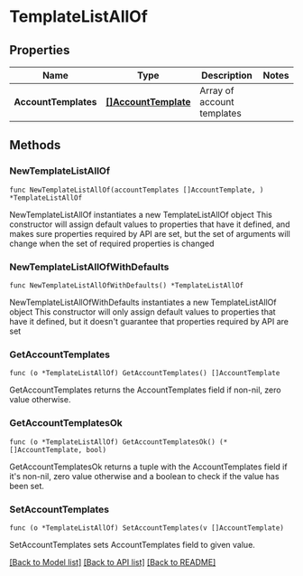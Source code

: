 # TemplateListAllOf

## Properties

Name | Type | Description | Notes
------------ | ------------- | ------------- | -------------
**AccountTemplates** | [**[]AccountTemplate**](AccountTemplate.md) | Array of account templates | 

## Methods

### NewTemplateListAllOf

`func NewTemplateListAllOf(accountTemplates []AccountTemplate, ) *TemplateListAllOf`

NewTemplateListAllOf instantiates a new TemplateListAllOf object
This constructor will assign default values to properties that have it defined,
and makes sure properties required by API are set, but the set of arguments
will change when the set of required properties is changed

### NewTemplateListAllOfWithDefaults

`func NewTemplateListAllOfWithDefaults() *TemplateListAllOf`

NewTemplateListAllOfWithDefaults instantiates a new TemplateListAllOf object
This constructor will only assign default values to properties that have it defined,
but it doesn't guarantee that properties required by API are set

### GetAccountTemplates

`func (o *TemplateListAllOf) GetAccountTemplates() []AccountTemplate`

GetAccountTemplates returns the AccountTemplates field if non-nil, zero value otherwise.

### GetAccountTemplatesOk

`func (o *TemplateListAllOf) GetAccountTemplatesOk() (*[]AccountTemplate, bool)`

GetAccountTemplatesOk returns a tuple with the AccountTemplates field if it's non-nil, zero value otherwise
and a boolean to check if the value has been set.

### SetAccountTemplates

`func (o *TemplateListAllOf) SetAccountTemplates(v []AccountTemplate)`

SetAccountTemplates sets AccountTemplates field to given value.



[[Back to Model list]](../README.md#documentation-for-models) [[Back to API list]](../README.md#documentation-for-api-endpoints) [[Back to README]](../README.md)


